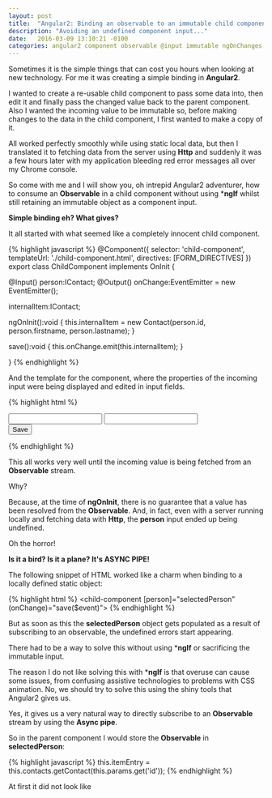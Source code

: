 ```yaml
---
layout: post
title:  "Angular2: Binding an observable to an immutable child component input."
description: "Avoiding an undefined component input..."
date:   2016-03-09 13:10:21 -0100
categories: angular2 component observable @input immutable ngOnChanges
---
```


Sometimes it is the simple things that can cost you hours when looking at new technology. For me it was creating a simple
binding in **Angular2**.

I wanted to create a re-usable child component to pass some data into, then edit it and finally pass the changed value back to the 
parent component. Also I wanted the incoming value to be immutable so, before making changes to the data in the child
component, I first wanted to make a copy of it.

All worked perfectly smoothly while using static local data, but then I translated it to fetching data from the server
using **Http** and suddenly it was a few hours later with my application bleeding red error messages all over my
Chrome console.

So come with me and I will show you, oh intrepid Angular2 adventurer, how to consume an **Observable** in a child component
without using ***ngIf** whilst still retaining an immutable object as a component input.


**Simple binding eh? What gives?** 

It all started with what seemed like a completely innocent child component. 

{% highlight javascript %}
@Component({
  selector: 'child-component',
  templateUrl: './child-component.html',
  directives: [FORM_DIRECTIVES]
})
export class ChildComponent implements OnInit {

  @Input() person:IContact;
  @Output() onChange:EventEmitter<IContact> = new EventEmitter();

  internalItem:IContact;

  ngOnInit():void {
      this.internalItem = new Contact(person.id, person.firstname, person.lastname);
  }

  save():void {
    this.onChange.emit(this.internalItem);
  }

}
{% endhighlight %}

And the template for the component, where the properties of the incoming input were being displayed and edited in
input fields.

{% highlight html %}
<form (submit)="save()">
  <div>
      <input id="firstName" [(ngModel)]="internalItem.firstname">
      <input id="lastName" [(ngModel)]="internalItem.lastname">
  </div>
  <button type="submit">Save</button>
</form>
{% endhighlight %}

This all works very well until the incoming value is being fetched from an **Observable** stream.

Why?

Because, at the time of **ngOnInit**, there is no guarantee that a value has been resolved from the **Observable**. And,
in fact, even with a server running locally and fetching data with **Http**, the **person** input ended up being
undefined. 

Oh the horror! 

**Is it a bird? Is it a plane? It's ASYNC PIPE!**

The following snippet of HTML worked like a charm when binding to a locally defined static object:

{% highlight html %}
<child-component [person]="selectedPerson" (onChange)="save($event)"></child-component>
{% endhighlight %}

But as soon as this the **selectedPerson** object gets populated as a result of subscribing to an observable, the undefined
errors start appearing.

There had to be a way to solve this without using ***ngIf** or sacrificing the immutable input. 

The reason I do not like solving this with ***ngIf** is that overuse can cause some issues, from confusing assistive 
technologies to problems with CSS animation. No, we should try to solve this using the shiny tools that Angular2 gives us.

Yes, it gives us a very natural way to directly subscribe to an **Observable** stream by using the **Async pipe**. 

So in the parent component I would store the **Observable** in **selectedPerson**:

{% highlight javascript %}
this.itemEntry = this.contacts.getContact(this.params.get('id'));
{% endhighlight %}


At first it did not look like 





